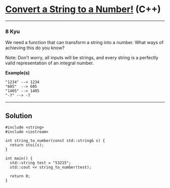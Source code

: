 # [Convert a String to a Number!](https://www.codewars.com/kata/544675c6f971f7399a000e79/cpp) (C++)

---

### 8 Kyu

We need a function that can transform a string into a number. What ways of achieving this do you know?

Note: Don't worry, all inputs will be strings, and every string is a perfectly valid representation of an integral number.

**Example(s)**

```
"1234" --> 1234
"605"  --> 605
"1405" --> 1405
"-7" --> -7
```

---

## Solution

```
#include <string>
#include <iostream>

int string_to_number(const std::string& s) {
  return stoi(s);
}

int main() {
  std::string test = "53215";
  std::cout << string_to_number(test);

  return 0;
}
```